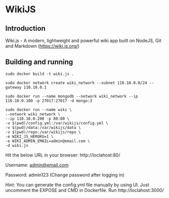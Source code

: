 # WikiJS

## Introduction

Wiki.js - A modern, lightweight and powerful wiki app built on NodeJS, Git and Markdown (https://wiki.js.org/)

## Building and running

```
sudo docker build -t wiki.js .

sudo docker network create wiki_network --subnet 110.10.0.0/24 --gateway 110.10.0.1

sudo docker run --name mongodb --network wiki_network --ip 110.10.0.100 -p 27017:27017 -d mongo:3

sudo docker run --name wiki \
--network wiki_network \
--ip 110.10.0.200 -p 80:80 \
-v $(pwd)/config.yml:/var/wikijs/config.yml \
-v $(pwd)/data:/var/wikijs/data \
-v $(pwd)/repo:/var/wikijs/repo \
-e WIKI_JS_HEROKU=1 \
-e WIKI_ADMIN_EMAIL=admin@email.com \
-d wiki.js
```
Hit the below URL in your browser:
http://loclahost:80/

Username: admin@email.com

Password: admin123 (Change password after logging in)

Hint: You can generate the config.yml file manually by using UI.
      Just uncomment the EXPOSE and CMD in Dockerfile. Run http://loclahost:3000/
